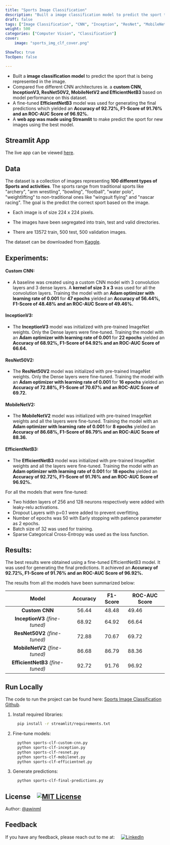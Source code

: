```yaml
---
title: "Sports Image Classification"
description: "Built a image classification model to predict the sport that is being represented in the image."
draft: false
tags: ["Image Classification", "CNN", "Inception", "ResNet", "MobileNet", "EfficientNet"]
weight: 500
categories: ["Computer Vision", "Classification"]
cover: 
    image: "sports_img_clf_cover.png"

ShowToc: true
TocOpen: false

---
```



- Built a **image classification model** to predict the sport that is being represented in the image.
- Compared five different CNN architectures ie. a **custom CNN, InceptionV3, ResNet50V2, MobileNetV2 and EfficientNetB3** based on model performance on this dataset.
- A fine-tuned **EfficientNetB3** model was used for generating the final predictions which yielded an **Accuracy of 92.72%, F1-Score of 91.76% and an ROC-AUC Score of 96.92%.**
- A **web app was made using Streamlit** to make predict the sport for new images using the best model.

## Streamlit App

The live app can be viewed [here](https://huggingface.co/spaces/awinml/sports_classification).

## Data

The dataset is a collection of images representing **100 different types of Sports and activities**. The sports range from traditional sports like "archery", "arm wrestling", "bowling", "football", "water polo", "weightlifting" to non-traditional ones like "wingsuit flying" and "nascar racing". The goal is the predict the correct sport based on the image.

- Each image is of size 224 x 224 pixels.
- The images have been segregated into train, test and valid directories.

- There are 13572 train, 500 test, 500 validation images.

The dataset can be downloaded from [Kaggle](https://www.kaggle.com/datasets/gpiosenka/sports-classification).

## Experiments:

#### Custom CNN:

- A baseline was created using a custom CNN model with 3 convolution layers and 3 dense layers. A **kernel of size 3 x 3** was used for all the convolution layers. Training the model with an **Adam optimizer with learning rate of 0.001** for **47 epochs** yielded an **Accuracy of 56.44%, F1-Score of 48.48% and an ROC-AUC Score of 49.46%.**

#### InceptionV3:

- The **InceptionV3** model was initialized with pre-trained ImageNet weights. Only the Dense layers were fine-tuned. Training the model with an **Adam optimizer with learning rate of 0.001** for **22 epochs** yielded an **Accuracy of 68.92%, F1-Score of 64.92% and an ROC-AUC Score of 66.64.**

#### ResNet50V2:

- The **ResNet50V2** model was initialized with pre-trained ImageNet weights. Only the Dense layers were fine-tuned. Training the model with an **Adam optimizer with learning rate of 0.001** for **16 epochs** yielded an **Accuracy of 72.88%, F1-Score of 70.67% and an ROC-AUC Score of 69.72.**

#### MobileNetV2:

- The **MobileNetV2** model was initialized with pre-trained ImageNet weights and all the layers were fine-tuned. Training the model with an **Adam optimizer with learning rate of 0.001** for **8 epochs** yielded an **Accuracy of 86.68%, F1-Score of 86.79% and an ROC-AUC Score of 88.36.**

#### EfficientNetB3:

- The **EfficientNetB3** model was initialized with pre-trained ImageNet weights and all the layers were fine-tuned. Training the model with an **Adam optimizer with learning rate of 0.001** for **18 epochs** yielded an **Accuracy of 92.72%, F1-Score of 91.76% and an ROC-AUC Score of 96.92%.**

For all the models that were fine-tuned:

- Two hidden layers of 256 and 128 neurons respectively were added with leaky-relu activations.
- Dropout Layers with p=0.1 were added to prevent overfitting.
- Number of epochs was 50 with Early stopping with patience parameter as 2 epochs.
- Batch size of 32 was used for training.
- Sparse Categorical Cross-Entropy was used as the loss function.

## Results:

The best results were obtained using a fine-tuned EfficientNetB3 model. It was used for generating the final predictions. It achieved an **Accuracy of 92.72%, F1-Score of 91.76% and an ROC-AUC Score of 96.92%.**

The results from all the models have been summarized below:

|              **Model**              | **Accuracy** | **F1-Score** | **ROC\-AUC Score** |
| :---------------------------------: | :----------: | :----------: | ------------------ |
|           **Custom CNN**            |    56.44     |    48.48     | 49.46              |
|  **InceptionV3** _\(fine-tuned\)_   |    68.92     |    64.92     | 66.64              |
|   **ResNet50V2** _\(fine-tuned\)_   |    72.88     |    70.67     | 69.72              |
|  **MobileNetV2** _\(fine-tuned\)_   |    86.68     |    86.79     | 88.36              |
| **EfficientNetB3** _\(fine-tuned\)_ |    92.72     |    91.76     | 96.92              |

## Run Locally

The code to run the project can be found here: [Sports Image Classification Github](https://github.com/awinml/sports-image-classification).

1. Install required libraries:
   ```bash
     pip install -r streamlit/requirements.txt
   ```
2. Fine-tune models:
   ```bash
     python sports-clf-custom-cnn.py
     python sports-clf-inception.py
     python sports-clf-resnet.py
     python sports-clf-mobilenet.py
     python sports-clf-efficientnet.py
   ```
3. Generate predictions:
   ```bash
     python sports-clf-final-predictions.py
   ```

## License &nbsp;&nbsp; [![MIT License](https://img.shields.io/badge/License-MIT-green.svg)](https://choosealicense.com/licenses/mit/)

Author: [@awinml](https://www.github.com/awinml)

## Feedback

If you have any feedback, please reach out to me at: &nbsp; &nbsp;
<a href="https://www.linkedin.com/in/ashwin-mathur-ds/"><img src="https://img.shields.io/badge/LinkedIn-Ashwin-blue" alt="LinkedIn" href="https://www.linkedin.com/in/ashwin-mathur-ds/"></a>
